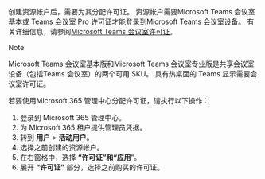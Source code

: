 
创建资源帐户后，需要为其分配许可证。 资源帐户需要Microsoft Teams 会议室基本或 Teams 会议室 Pro 许可证才能登录到Microsoft Teams 会议室设备。 有关详细信息，请参阅[Microsoft Teams 会议室许可证](../rooms/rooms-licensing.md)。

> [!NOTE]
> Microsoft Teams 会议室基本版和Microsoft Teams 会议室专业版是共享会议室设备（包括Teams 会议室）的两个可用 SKU。 具有热桌面的 Teams 显示需要会议室许可证。

若要使用Microsoft 365 管理中心分配许可证，请执行以下操作：

1. 登录到 Microsoft 365 管理中心。
1. 为 Microsoft 365 租户提供管理员凭据。
1. 转到 **用户** > **活动用户**。
1. 选择之前创建的资源帐户。
1. 在右窗格中，选择 **“许可证”和“应用**”。
1. 展开 **“许可证”** 部分，选择之前购买的许可证。

